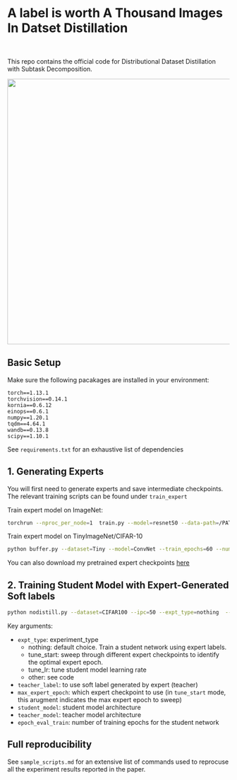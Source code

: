 # A label is worth A Thousand Images In Datset Distillation


<!-- ### | [Paper](https://arxiv.org/abs/2406.10485) -->
<br>

This repo contains the official code for Distributional Dataset Distillation with Subtask Decomposition. 

<img src='docs/D3_demo.png' width=600 img align="center">


## Basic Setup


Make sure the following pacakages are installed in your environment:   
  ```
  torch==1.13.1  
  torchvision==0.14.1  
  kornia==0.6.12  
  einops==0.6.1  
  numpy==1.20.1  
  tqdm==4.64.1
  wandb==0.13.8
  scipy==1.10.1
  ```

See `requirements.txt` for an exhaustive list of dependencies

## 1. Generating Experts
You will first need to generate experts and save intermediate checkpoints. The relevant training scripts can be found under `train_expert`

Train expert model on ImageNet: 
```bash
torchrun --nproc_per_node=1  train.py --model=resnet50 --data-path=/PATH/TO/IMATNET-1K/datasets/imagenet256 -b=256 --lr=0.0005 --output-dir=/PATH/TO-SAVE/EXPERT/CHECKPOINTS/results_100_S  --print-freq=200
```

Train expert model on TinyImageNet/CIFAR-10

```bash
python buffer.py --dataset=Tiny --model=ConvNet --train_epochs=60 --num_experts=1  --buffer_path=/PATH/TO-SAVE/EXPERT/CHECKPOINTS/results_100_S  --data_path=/PATH/TO/DATASET/data/tiny-imagenet-200 --save_interval 1
```

You can also download my pretrained expert checkpoints [here](https://drive.google.com/drive/folders/1tezdrL7YZVwBLhj8YubsuRjHrDEZ_rKA?usp=sharing)


## 2. Training Student Model with Expert-Generated Soft labels 

```bash
python nodistill.py --dataset=CIFAR100 --ipc=50 --expt_type=nothing  --teacher_label  --max_expert_epoch=104 --lr_net=1.e-02  --expert_path=/PATH/TO-YOUT/EXPERT/CHECKPOINTS/results_100_S  --data_path=/PATH/TO/DATASET/cifar100  --student_model=ConvNet --teacher_model=ConvNet --epoch_eval_train 3000 
```

Key arguments: 
* `expt_type`: experiment_type
    * nothing: default choice. Train a student network using expert labels.
    * tune_start: sweep through different expert checkpoints to identify the optimal expert epoch.
    * tune_lr: tune student model learning rate
    * other: see code
* `teacher_label`: to use soft label generated by expert (teacher)
* `max_expert_epoch`: which expert checkpoint to use (in `tune_start` mode, this arugment indicates the max expert epoch to sweep)
* `student_model`: student model architecture
* `teacher_model`: teacher model architecture
* `epoch_eval_train`: number of training epochs for the student network


## Full reproducibility
See `sample_scripts.md` for an extensive list of commands used to reprocuse all the experiment results reported in the paper. 




